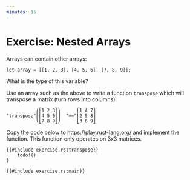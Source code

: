 ```yaml
---
minutes: 15
---
```


# Exercise: Nested Arrays

Arrays can contain other arrays:

```rust,editable
let array = [[1, 2, 3], [4, 5, 6], [7, 8, 9]];
```

What is the type of this variable?

Use an array such as the above to write a function `transpose` which will
transpose a matrix (turn rows into columns):

<!-- mdbook-xgettext: skip -->

```bob
           ⎛⎡1 2 3⎤⎞      ⎡1 4 7⎤
"transpose"⎜⎢4 5 6⎥⎟  "=="⎢2 5 8⎥
           ⎝⎣7 8 9⎦⎠      ⎣3 6 9⎦
```

Copy the code below to <https://play.rust-lang.org/> and implement the function.
This function only operates on 3x3 matrices.

```rust,should_panic,editable
{{#include exercise.rs:transpose}}
    todo!()
}

{{#include exercise.rs:main}}
```
